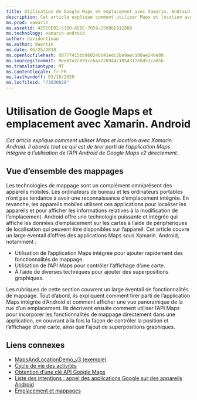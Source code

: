 ```yaml
---
title: Utilisation de Google Maps et emplacement avec Xamarin. Android
description: Cet article explique comment utiliser Maps et location avec Xamarin. Android. Il aborde tout ce qui est de tirer parti de l’application Maps intégrée à l’utilisation de l’API Android de Google Maps v2 directement.
ms.prod: xamarin
ms.assetid: 425E0ED2-5380-6EBE-7059-256B6E9128B8
ms.technology: xamarin-android
author: davidortinau
ms.author: daortin
ms.date: 06/25/2018
ms.openlocfilehash: d877f415bb96024bb41edc2be9aec108ae248e88
ms.sourcegitcommit: 9ee02a2c091ccb4a728944c1854312ebd51ca05b
ms.translationtype: MT
ms.contentlocale: fr-FR
ms.lasthandoff: 03/10/2020
ms.locfileid: "73020029"
---
```

# <a name="how-to-use-google-maps-and-location-with-xamarinandroid"></a>Utilisation de Google Maps et emplacement avec Xamarin. Android

_Cet article explique comment utiliser Maps et location avec Xamarin. Android. Il aborde tout ce qui est de tirer parti de l’application Maps intégrée à l’utilisation de l’API Android de Google Maps v2 directement._

## <a name="maps-overview"></a>Vue d’ensemble des mappages

Les technologies de mappage sont un complément omniprésent des appareils mobiles. Les ordinateurs de bureau et les ordinateurs portables n’ont pas tendance à avoir une reconnaissance d’emplacement intégrée. En revanche, les appareils mobiles utilisent ces applications pour localiser les appareils et pour afficher les informations relatives à la modification de l’emplacement. Android offre une technologie puissante et intégrée qui affiche les données d’emplacement sur les cartes à l’aide de périphériques de localisation qui peuvent être disponibles sur l’appareil. Cet article couvre un large éventail d’offres des applications Maps sous Xamarin. Android, notamment : 

- Utilisation de l’application Maps intégrée pour ajouter rapidement des fonctionnalités de mappage.
- Utilisation de l’API Maps pour contrôler l’affichage d’une carte.
- À l’aide de diverses techniques pour ajouter des superpositions graphiques.

Les rubriques de cette section couvrent un large éventail de fonctionnalités de mappage.
Tout d’abord, ils expliquent comment tirer parti de l’application Maps intégrée d’Android et comment afficher une vue panoramique de la rue d’un emplacement. Ils décrivent ensuite comment utiliser l’API Maps pour incorporer les fonctionnalités de mappage directement dans une application, en couvrant à la fois la façon de contrôler la position et l’affichage d’une carte, ainsi que l’ajout de superpositions graphiques.

## <a name="related-links"></a>Liens connexes

- [MapsAndLocationDemo_v3 (exemple)](https://docs.microsoft.com/samples/xamarin/monodroid-samples/mapsandlocationdemo-v3)
- [Cycle de vie des activités](~/android/app-fundamentals/activity-lifecycle/index.md)
- [Obtention d’une clé API Google Maps](~/android/platform/maps-and-location/maps/obtaining-a-google-maps-api-key.md)
- [Liste des intentions : appel des applications Google sur des appareils Android](https://developer.android.com/guide/appendix/g-app-intents.html)
- [Emplacement et mappages](https://developer.android.com/guide/topics/location/index.html)
